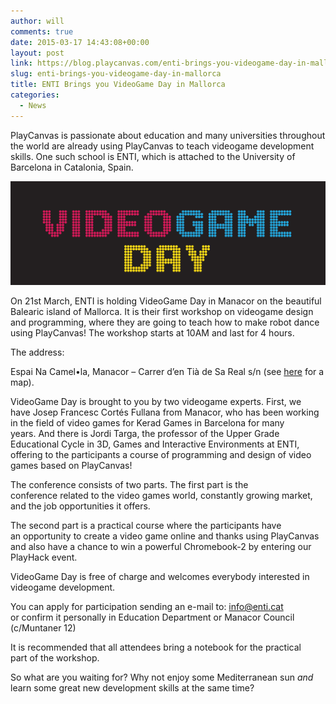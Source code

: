 ```yaml
---
author: will
comments: true
date: 2015-03-17 14:43:08+00:00
layout: post
link: https://blog.playcanvas.com/enti-brings-you-videogame-day-in-mallorca/
slug: enti-brings-you-videogame-day-in-mallorca
title: ENTI Brings you VideoGame Day in Mallorca
categories:
  - News
---
```


PlayCanvas is passionate about education and many universities throughout the world are already using PlayCanvas to teach videogame development skills. One such school is ENTI, which is attached to the University of Barcelona in Catalonia, Spain.

[![videogameday](/assets/media/videogameday.png)](/assets/media/videogameday.png)

On 21st March, ENTI is holding VideoGame Day in Manacor on the beautiful Balearic island of Mallorca. It is their first workshop on videogame design and programming, where they are going to teach how to make robot dance using PlayCanvas! The workshop starts at 10AM and last for 4 hours.

The address:

Espai Na Camel•la, Manacor – Carrer d’en Tià de Sa Real s/n (see [here](https://goo.gl/maps/qGfvSnoBEysxqwEc9) for a map).

VideoGame Day is brought to you by two videogame experts. First, we have Josep Francesc Cortés Fullana from Manacor, who has been working in the field of video games for Kerad Games in Barcelona for many years. And there is Jordi Targa, the professor of the Upper Grade Educational Cycle in 3D, Games and Interactive Environments at ENTI, offering to the participants a course of programming and design of video games based on PlayCanvas!

The conference consists of two parts. The first part is the conference related to the video games world, constantly growing market, and the job opportunities it offers.

The second part is a practical course where the participants have an opportunity to create a video game online and thanks using PlayCanvas and also have a chance to win a powerful Chromebook-2 by entering our PlayHack event.

VideoGame Day is free of charge and welcomes everybody interested in videogame development.

You can apply for participation sending an e-mail to: <info@enti.cat> or confirm it personally in Education Department or Manacor Council (c/Muntaner 12)

It is recommended that all attendees bring a notebook for the practical part of the workshop.

So what are you waiting for? Why not enjoy some Mediterranean sun *and* learn some great new development skills at the same time?
